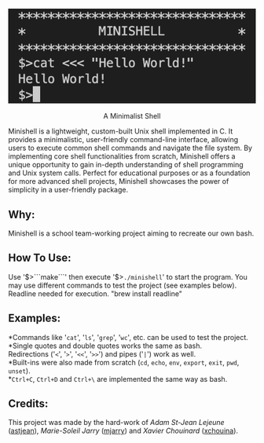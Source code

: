 <div align="center">
  
![hw](/hw.png)
 </div>
<p align="center">A Minimalist Shell</p>

Minishell is a lightweight, custom-built Unix shell implemented in C. It provides a minimalistic, user-friendly command-line interface, allowing users to execute common shell commands and navigate the file system. By implementing core shell functionalities from scratch, Minishell offers a unique opportunity to gain in-depth understanding of shell programming and Unix system calls. Perfect for educational purposes or as a foundation for more advanced shell projects, Minishell showcases the power of simplicity in a user-friendly package.


## Why:

Minishell is a school team-working project aiming to recreate our own bash.


## How To Use:

Use '$>```make```' then execute '$>```./minishell```' to start the program. You may use different commands to test the project (see examples below). 
Readline needed for execution. "brew install readline"

## Examples:

*Commands like '```cat```', '```ls```', '```grep```', '```wc```', etc. can be used to test the project.<br>
*Single quotes and double quotes works the same as bash.<br>
Redirections ('```<```', '```>```', '```<<```', '```>>```') and pipes ('```|```') work as well.<br>
*Built-ins were also made from scratch (```cd```, ```echo```, ```env```, ```export```, ```exit```, ```pwd```, ```unset```).<br>
*```Ctrl+C```, ```Ctrl+D``` and ```Ctrl+\``` are implemented the same way as bash.<br>


## Credits:

This project was made by the hard-work of <i>Adam St-Jean Lejeune</i> ([astjean](https://github.com/ast-jean)),  <i>Marie-Soleil Jarry</i> ([mjarry](https://github.com/mariejarry)) and  <i>Xavier Chouinard</i> ([xchouina](https://github.com/xchouina)).
